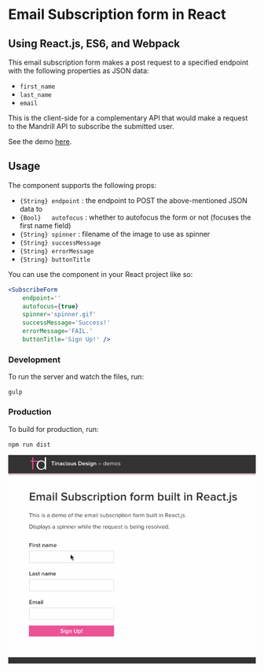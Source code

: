 # Email Subscription form in React

## Using React.js, ES6, and Webpack

This email subscription form makes a post request to a specified endpoint with the following properties as JSON data:

- `first_name`
- `last_name`
- `email`

This is the client-side for a complementary API that would make a request to the Mandrill API to subscribe the submitted user.

See the demo [here](http://tinacious.github.io/email-subscription-form-react/).

## Usage

The component supports the following props:

- `{String} endpoint` : the endpoint to POST the above-mentioned JSON data to
- `{Bool}   autofocus` : whether to autofocus the form or not (focuses the first name field)
- `{String} spinner` : filename of the image to use as spinner
- `{String} successMessage`
- `{String} errorMessage`
- `{String} buttonTitle`

You can use the component in your React project like so:

```jsx
<SubscribeForm
    endpoint=''
    autofocus={true}
    spinner='spinner.gif'
    successMessage='Success!'
    errorMessage='FAIL.'
    buttonTitle='Sign Up!' />
```

### Development

To run the server and watch the files, run:

```
gulp
```

### Production

To build for production, run:

```
npm run dist
```

![](email-subscription-demo.gif)
